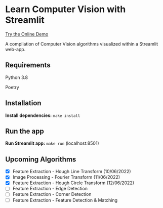 # Learn Computer Vision with Streamlit

[Try the Online Demo](https://learn-computer-vision.herokuapp.com/)

A compilation of Computer Vision algorithms visualized within a Streamlit web-app.

## Requirements

Python 3.8

Poetry

## Installation

**Install dependencies:** `make install`

## Run the app

**Run Streamlit app:** `make run` (localhost:8501)

## Upcoming Algorithms

- [x] Feature Extraction - Hough Line Transform (10/06/2022)
- [x] Image Processing - Fourier Transform (11/06/2022)
- [x] Feature Extraction - Hough Circle Transform (12/06/2022)
- [ ] Feature Extraction - Edge Detection
- [ ] Feature Extraction - Corner Detection
- [ ] Feature Extraction - Feature Detection & Matching
